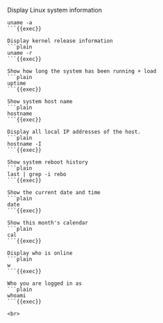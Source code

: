 
Display Linux system information 
```plain
uname -a
```{{exec}}

Display kernel release information
```plain
uname -r
```{{exec}}

Show how long the system has been running + load
```plain
uptime
```{{exec}}

Show system host name
```plain
hostname
```{{exec}}

Display all local IP addresses of the host.
```plain
hostname -I
```{{exec}}

Show system reboot history
```plain
last | grep -i rebo
```{{exec}}

Show the current date and time
```plain
date
```{{exec}}

Show this month's calendar
```plain
cal
```{{exec}}

Display who is online
```plain
w
```{{exec}}

Who you are logged in as
```plain
whoami
```{{exec}}

<br>

